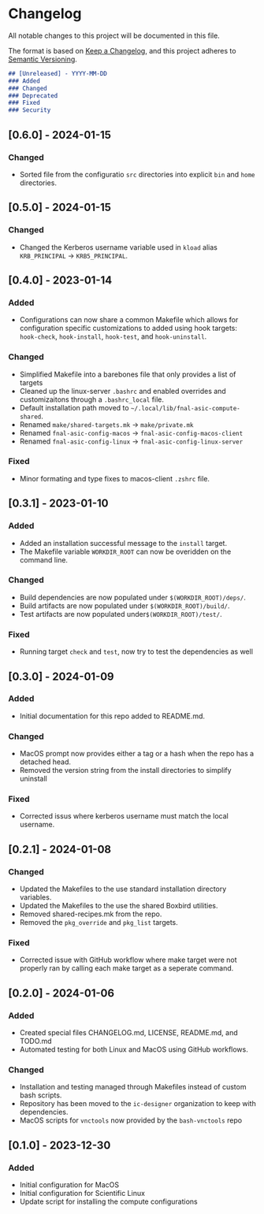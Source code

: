 # Changelog

All notable changes to this project will be documented in this file.

The format is based on [Keep a Changelog](https://keepachangelog.com/en/1.0.0/),
and this project adheres to [Semantic Versioning](https://semver.org/spec/v2.0.0.html).

```markdown
## [Unreleased] - YYYY-MM-DD
### Added
### Changed
### Deprecated
### Fixed
### Security
```

## [0.6.0] - 2024-01-15
### Changed
- Sorted file from the configuratio `src` directories into explicit `bin` and `home` directories.


## [0.5.0] - 2024-01-15
### Changed
- Changed the Kerberos username variable used in `kload` alias `KRB_PRINCIPAL` -> `KRB5_PRINCIPAL`.


## [0.4.0] - 2023-01-14
### Added
- Configurations can now share a common Makefile which allows for configuration specific
  customizations to added using hook targets: `hook-check`, `hook-install`, `hook-test`, and
  `hook-uninstall`.
### Changed
- Simplified Makefile into a barebones file that only provides a list of targets
- Cleaned up the linux-server `.bashrc` and enabled overrides and customizaitons through a
  `.bashrc_local` file.
- Default installation path moved to `~/.local/lib/fnal-asic-compute-shared`.
- Renamed `make/shared-targets.mk` -> `make/private.mk`
- Renamed `fnal-asic-config-macos` -> `fnal-asic-config-macos-client`
- Renamed `fnal-asic-config-linux` -> `fnal-asic-config-linux-server`
### Fixed
- Minor formating and type fixes to macos-client `.zshrc` file.


## [0.3.1] - 2023-01-10
### Added
- Added an installation successful message to the `install` target.
- The Makefile variable `WORKDIR_ROOT` can now be overidden on the command line.
### Changed
- Build dependencies are now populated under `$(WORKDIR_ROOT)/deps/`.
- Build artifacts are now populated under `$(WORKDIR_ROOT)/build/`.
- Test artifacts are now populated under`$(WORKDIR_ROOT)/test/`.
### Fixed
- Running target `check` and `test`, now try to test the dependencies as well


## [0.3.0] - 2024-01-09
### Added
- Initial documentation for this repo added to README.md.
### Changed
- MacOS prompt now provides either a tag or a hash when the repo has a detached head.
- Removed the version string from the install directories to simplify uninstall
### Fixed
- Corrected issus where kerberos username must match the local username.


## [0.2.1] - 2024-01-08
### Changed
- Updated the Makefiles to the use standard installation directory variables.
- Updated the Makefiles to the use the shared Boxbird utilities.
- Removed shared-recipes.mk from the repo.
- Removed the `pkg_override` and `pkg_list` targets.
### Fixed
- Corrected issue with GitHub workflow where make target were not properly ran by calling each
  make target as a seperate command.


## [0.2.0] - 2024-01-06
### Added
- Created special files CHANGELOG.md, LICENSE, README.md, and TODO.md
- Automated testing for both Linux and MacOS using GitHub workflows.
### Changed
- Installation and testing managed through Makefiles instead of custom bash scripts.
- Repository has been moved to the `ic-designer` organization to keep with dependencies.
- MacOS scripts for `vnctools` now provided by the `bash-vnctools` repo


## [0.1.0] - 2023-12-30
### Added
- Initial configuration for MacOS
- Initial configuration for Scientific Linux
- Update script for installing the compute configurations

